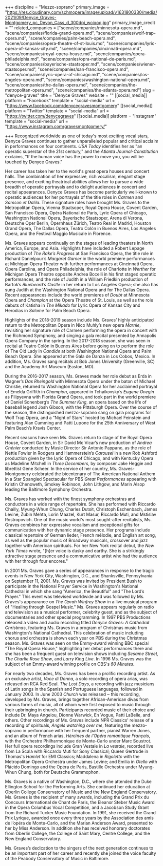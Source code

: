 +++
discipline = "Mezzo-soprano"
primary_image = "https://res.cloudinary.com/schmopera/image/upload/v1631800330/media/2021/09/Denyce_Graves-Montgomery_pc_Devon_Cass_d_300dpi_woiooq.jpg"
primary_image_credit = ""
related_companies = ["scene/companies/minnesota-opera.md", "scene/companies/florida-grand-opera.md", "scene/companies/wolf-trap-opera.md", "scene/companies/palm-beach-opera.md", "scene/companies/opera-theatre-of-st-louis.md", "scene/companies/lyric-opera-of-kansas-city.md", "scene/companies/cincinnati-opera.md", "scene/companies/royal-opera-house.md", "scene/companies/opera-philadelphia.md", "scene/companies/opra-national-de-paris.md", "scene/companies/bayerische-staatsoper.md", "scene/companies/wiener-staatsoper.md", "scene/companies/san-francisco-opera.md", "scene/companies/lyric-opera-of-chicago.md", "scene/companies/los-angeles-opera.md", "scene/companies/washington-national-opera.md", "scene/companies/the-dallas-opera.md", "scene/companies/the-metropolitan-opera.md", "scene/companies/the-atlanta-opera.md"]
slug = "denyce-graves"
title = "Denyce Graves"
website = ""
[[social_media]]
platform = "Facebook"
template = "social-media"
url = "https://www.facebook.com/denycegravesmontgomery"
[[social_media]]
platform = "Twitter"
template = "social-media"
url = "https://twitter.com/denycegraves"
[[social_media]]
platform = "Instagram"
template = "social-media"
url = "https://www.instagram.com/gravesmontgomery/"

+++
Recognized worldwide as one of today's most exciting vocal stars, Denyce Graves continues to gather unparalleled popular and critical acclaim in performances on four continents. _USA Today_ identifies her as "an operatic superstar of the 21st century," and the _Atlanta Journal-Constitution_ exclaims, "If the human voice has the power to move you, you will be touched by Denyce Graves."

Her career has taken her to the world's great opera houses and concert halls. The combination of her expressive, rich vocalism, elegant stage presence, and exciting theatrical abilities allows her to pursue a wide breadth of operatic portrayals and to delight audiences in concert and recital appearances. Denyce Graves has become particularly well-known to operatic audiences for her portrayals of the title roles in _Carmen_ and _Samson et Dalila_. These signature roles have brought Ms. Graves to the Metropolitan Opera, Vienna Staatsoper, Royal Opera House, Covent Garden, San Francisco Opera, Opéra National de Paris, Lyric Opera of Chicago, Washington National Opera, Bayerische Staatsoper, Arena di Verona, Deutsche Oper Berlin, Opernhaus Zürich, Teatro Real in Madrid, Houston Grand Opera, The Dallas Opera, Teatro Colón in Buenos Aires, Los Angeles Opera, and the Festival Maggio Musicale in Florence.

Ms. Graves appears continually on the stages of leading theaters in North America, Europe, and Asia. Highlights have included a Robert Lepage production of _The Rake’s Progress_ at San Francisco Opera, the title role in Richard Danielpour’s _Margaret Garner_ in the world premiere performances at Michigan Opera Theater with further performances at Cincinnati Opera, Opera Carolina, and Opera Philadelphia, the role of Charlotte in _Werther_ for Michigan Opera Theatre opposite Andrea Bocelli in his first staged operatic performances, and the role of Judith in a William Friedkin production of Bartok’s _Bluebeard’s Castle_ in her return to Los Angeles Opera; she also has sung Judith at the Washington National Opera and for The Dallas Opera. Recent appearances include the world premieres of _Doubt_ at Minnesota Opera and _Champion_ at the Opera Theatre of St. Louis, as well as the role debuts of Katisha in _The Mikado_ for Lyric Opera of Kansas City and Herodias in _Salome_ for Palm Beach Opera.

Highlights of the 2018-2019 season include Ms. Graves’ highly anticipated return to the Metropolitan Opera in Nico Muhly’s new opera _Marnie_, revisiting her signature role of Carmen performing the opera in concert with the Richmond Symphony, and singing a gala recital presented by Annapolis Opera Company in the spring. In the 2017-2018 season, she was seen in recital at Teatro Colón in Buenos Aires before going on to perform the role of The Old Lady in _Candide_ at both Washington National Opera and Palm Beach Opera. She appeared at the Gala de Danza in Los Cobos, Mexico. In addition, Ms. Graves sang recitals at Bob Jones University (Greenville, SC) and the Academy Art Museum (Easton, MD). 

During the 2016-2017 season, Ms. Graves made her role debut as Erda in Wagner’s _Das Rheingold_ with Minnesota Opera under the baton of Michael Christie, returned to Washington National Opera for her acclaimed portrayal of Emelda Griffith in _Champion_, appeared in Tchaikovsky’s _Eugene Onegin_ as Filipyevna with Florida Grand Opera, and took part in the world premiere of Daniel Sonenberg’s _The Summer King_, an opera based on the life of baseball legend Josh Gibson, with the Pittsburgh Opera. Over the course of the season, the distinguished mezzo-soprano sang on gala programs for Wolf Trap Opera, and a “Night of Stars” hosted by Michael Feinstein and featuring Alan Cumming and Patti Lupone for the 25th Anniversary of West Palm Beach’s Kravis Center. 

Recent seasons have seen Ms. Graves return to stage of the Royal Opera House, Covent Garden, in Sir David Mc Vicar’s new production of _Andrea Chénier_ conducted by Music Director Sir Antonio Pappano, as the role of Nettie Fowler in Rodgers and Hammerstein’s _Carousel_ in a new Rob Ashford production given by the Lyric Opera of Chicago, and with Kentucky Opera as Madeline Mitchell in _Three Decembers_, by composer Jake Heggie and librettist Gene Scheer. In the service of her country, Ms. Graves-Montgomery celebrated the bicentenary of The American National Anthem in a Star Spangled Spectacular for PBS _Great Performances_ appearing with Kristin Chenoweth, Smokey Robinson, John Lithgow, and Marin Alsop leading the Baltimore Symphony Orchestra.

Ms. Graves has worked with the finest symphony orchestras and conductors in a wide range of repertoire. She has performed with Riccardo Chailly, Myung-Whun Chung, Charles Dutoit, Christoph Eschenbach, James Levine, Zubin Mehta, Lorin Maazel, Kurt Masur, Riccardo Muti, and Mstislav Rostropovich. One of the music world's most sought-after recitalists, Ms. Graves combines her expressive vocalism and exceptional gifts for communication with her dynamic stage presence. Her programs include classical repertoire of German lieder, French mélodie, and English art song, as well as the popular music of Broadway musicals, crossover and jazz together with American spirituals. For her New York recital debut, the _New York Times_ wrote, "\[h\]er voice is dusky and earthy. She is a strikingly attractive stage presence and a communicative artist who had the audience with her through four encores."

In 2001 Ms. Graves gave a series of appearances in response to the tragic events in New York City, Washington, D.C., and Shanksville, Pennsylvania on September 11, 2001. Ms. Graves was invited by President Bush to participate in the National Prayer Service in Washington's National Cathedral in which she sang "America, the Beautiful" and "The Lord’s Prayer." This event was televised worldwide and was followed by Ms. Graves's appearance on _The Oprah Winfrey Show_ in a live musical program of "Healing through Gospel Music." Ms. Graves appears regularly on radio and television as a musical performer, celebrity guest, and as the subject of documentaries and other special programming. In 1997 PBS Productions released a video and audio recording titled _Denyce Graves: A Cathedral Christmas_, featuring Ms. Graves in a program of Christmas music from Washington's National Cathedral. This celebration of music including chorus and orchestra is shown each year on PBS during the Christmas season. Ms. Graves was seen on the Emmy-award winning BBC special "The Royal Opera House," highlighting her debut performances there and she has been a frequent guest on television shows including _Sesame Street_, _The Charlie Rose Show_, and _Larry King Live_. In 1996 Ms. Graves was the subject of an Emmy-award winning profile on CBS's _60 Minutes_.

For nearly two decades, Ms. Graves has been a prolific recording artist. As an exclusive artist, _Voce di Donna_, a solo recording of opera arias, was released on RCA Red Seal. _The Lost Days_, a recording with jazz musicians of Latin songs in the Spanish and Portuguese languages, followed in January 2003. In June 2003 _Church_ was released ‒ this recording, developed by Ms. Graves, brings together African-American divas from various forms of music, all of whom were first exposed to music through their upbringing in church. Participants recorded music of their choice and include Dr. Maya Angelou, Dionne Warwick, En Vogue, Patti LaBelle, and others. Other recordings of Ms. Graves include NPR Classics' release of a recording of spirituals, _Angels watching over me_, featuring the mezzo-soprano in performance with her frequent partner, pianist Warren Jones, and an album of French arias, _Héroïnes de l'Opéra romantique Français_, with the Orchestre Philharmonique de Monte-Carlo under Marc Soustrot. Her full opera recordings include Gran Vestale in _La vestale_, recorded live from La Scala with Riccardo Muti for Sony Classical; Queen Gertrude in Thomas's _Hamlet_ for EMI Classics; Maddalena in _Rigoletto_ with the Metropolitan Opera Orchestra under James Levine; and Emilia in _Otello_ with Plácido Domingo and the Opéra de Paris, Bastille Orchestra under Myung-Whun Chung, both for Deutsche Grammophon.

Ms. Graves is a native of Washington, D.C., where she attended the Duke Ellington School for the Performing Arts. She continued her education at Oberlin College Conservatory of Music and the New England Conservatory. Ms. Graves is the recipient of many awards, including the Grand Prix du Concours International de Chant de Paris, the Eleanor Steber Music Award in the Opera Columbus Vocal Competition, and a Jacobson Study Grant from the Richard Tucker Music Foundation. In 1991, she received the Grand Prix Lyrique, awarded once every three years by the Association des amis de l’opéra de Monte-Carlo, and the Marian Anderson Award, presented to her by Miss Anderson. In addition she has received honorary doctorates from Oberlin College, the College of Saint Mary, Centre College, and the New England Conservatory.

Ms. Graves’s dedication to the singers of the next generation continues to be an important part of her career and recently she joined the voice faculty of the Peabody Conservatory of Music in Baltimore.